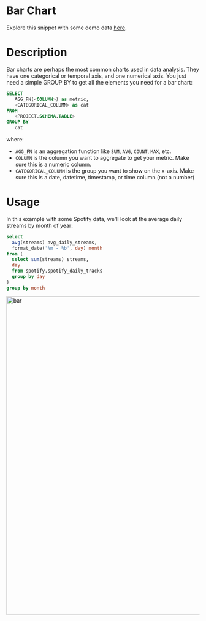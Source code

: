 # Bar Chart

Explore this snippet with some demo data [here](https://count.co/n/KCUlCzlJDHK?vm=e).

# Description

Bar charts are perhaps the most common charts used in data analysis. They have one categorical or temporal axis, and one numerical axis. 
You just need a simple GROUP BY to get all the elements you need for a bar chart: 

```sql
SELECT 
   AGG_FN(<COLUMN>) as metric,
   <CATEGORICAL_COLUMN> as cat
FROM 
   <PROJECT.SCHEMA.TABLE>
GROUP BY
   cat
```

where: 
- `AGG_FN` is an aggregation function like `SUM`, `AVG`, `COUNT`, `MAX`, etc.
- `COLUMN` is the column you want to aggregate to get your metric. Make sure this is a numeric column.
- `CATEGORICAL_COLUMN` is the group you want to show on the x-axis. Make sure this is a date, datetime, timestamp, or time column (not a number)

# Usage

In this example with some Spotify data, we'll look at the average daily streams by month of year:

```sql
select
  avg(streams) avg_daily_streams,
  format_date('%m - %b', day) month
from (
  select sum(streams) streams, 
  day 
  from spotify.spotify_daily_tracks
  group by day
)
group by month
```
<img width="832" alt="bar" src="https://user-images.githubusercontent.com/42146708/124673190-424bd680-de6d-11eb-91c3-3675a848804c.png">
